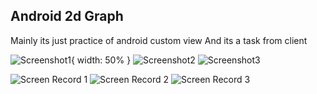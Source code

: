 ## Android 2d Graph

Mainly its just practice of android custom view
And its a task from client


![Screenshot1](screenshots/screenshot1.png?raw=true "Screenshot 1"){ width: 50% }
![Screenshot2](screenshots/screenshot2.png?raw=true "Screenshot 2")
![Screenshot3](screenshots/screenshot3.png?raw=true "Screenshot 3")


![Screen Record 1](screenshots/screen_record1.gif?raw=true "Screen Record 1")
![Screen Record 2](screenshots/screen_record2.gif?raw=true "Screen Record 2")
![Screen Record 3](screenshots/screen_record3.gif?raw=true "Screen Record 3")